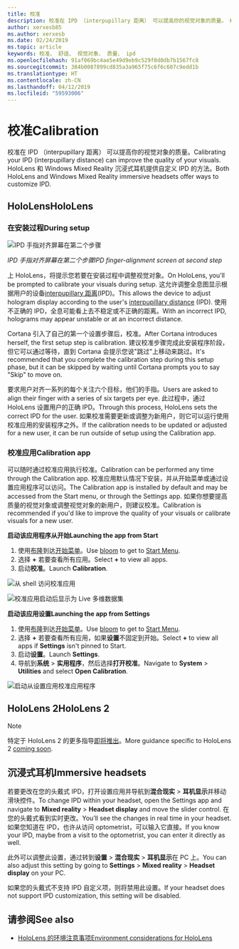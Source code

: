 ```yaml
---
title: 校准
description: 校准在 IPD （interpupillary 距离） 可以提高你的视觉对象的质量。 HoloLens 和 Windows Mixed Reality 沉浸式耳机提供自定义 IPD 的方法。
author: xerxesb85
ms.author: xerxesb
ms.date: 02/24/2019
ms.topic: article
keywords: 校准、 舒适、 视觉对象、 质量、 ipd
ms.openlocfilehash: 91af069bc4ae5e49d9eb9c529f0d0db7b1567fc8
ms.sourcegitcommit: 384b0087899cd835a3a965f75c6f6c607c9edd1b
ms.translationtype: HT
ms.contentlocale: zh-CN
ms.lasthandoff: 04/12/2019
ms.locfileid: "59593006"
---
```

# <a name="calibration"></a><span data-ttu-id="8f7f7-105">校准</span><span class="sxs-lookup"><span data-stu-id="8f7f7-105">Calibration</span></span>

<span data-ttu-id="8f7f7-106">校准在 IPD （interpupillary 距离） 可以提高你的视觉对象的质量。</span><span class="sxs-lookup"><span data-stu-id="8f7f7-106">Calibrating your IPD (interpupillary distance) can improve the quality of your visuals.</span></span> <span data-ttu-id="8f7f7-107">HoloLens 和 Windows Mixed Reality 沉浸式耳机提供自定义 IPD 的方法。</span><span class="sxs-lookup"><span data-stu-id="8f7f7-107">Both HoloLens and Windows Mixed Reality immersive headsets offer ways to customize IPD.</span></span>

## <a name="hololens"></a><span data-ttu-id="8f7f7-108">HoloLens</span><span class="sxs-lookup"><span data-stu-id="8f7f7-108">HoloLens</span></span>

### <a name="during-setup"></a><span data-ttu-id="8f7f7-109">在安装过程</span><span class="sxs-lookup"><span data-stu-id="8f7f7-109">During setup</span></span>

![IPD 手指对齐屏幕在第二个步骤](images/ipd-finger-alignment-300px.jpg)<br>

<span data-ttu-id="8f7f7-111">*IPD 手指对齐屏幕在第二个步骤*</span><span class="sxs-lookup"><span data-stu-id="8f7f7-111">*IPD finger-alignment screen at second step*</span></span>

<span data-ttu-id="8f7f7-112">上 HoloLens，将提示您若要在安装过程中调整视觉对象。</span><span class="sxs-lookup"><span data-stu-id="8f7f7-112">On HoloLens, you'll be prompted to calibrate your visuals during setup.</span></span> <span data-ttu-id="8f7f7-113">这允许调整全息图显示根据用户的设备[interpupillary 距离](https://en.wikipedia.org/wiki/Interpupillary_distance)(IPD)。</span><span class="sxs-lookup"><span data-stu-id="8f7f7-113">This allows the device to adjust hologram display according to the user's [interpupillary distance](https://en.wikipedia.org/wiki/Interpupillary_distance) (IPD).</span></span> <span data-ttu-id="8f7f7-114">使用不正确的 IPD，全息可能看上去不稳定或不正确的距离。</span><span class="sxs-lookup"><span data-stu-id="8f7f7-114">With an incorrect IPD, holograms may appear unstable or at an incorrect distance.</span></span>

<span data-ttu-id="8f7f7-115">Cortana 引入了自己的第一个设置步骤后，校准。</span><span class="sxs-lookup"><span data-stu-id="8f7f7-115">After Cortana introduces herself, the first setup step is calibration.</span></span> <span data-ttu-id="8f7f7-116">建议校准步骤完成此安装程序阶段，但它可以通过等待，直到 Cortana 会提示您说"跳过"上移动来跳过。</span><span class="sxs-lookup"><span data-stu-id="8f7f7-116">It's recommended that you complete the calibration step during this setup phase, but it can be skipped by waiting until Cortana prompts you to say "Skip" to move on.</span></span>

<span data-ttu-id="8f7f7-117">要求用户对齐一系列的每个关注六个目标，他们的手指。</span><span class="sxs-lookup"><span data-stu-id="8f7f7-117">Users are asked to align their finger with a series of six targets per eye.</span></span> <span data-ttu-id="8f7f7-118">此过程中，通过 HoloLens 设置用户的正确 IPD。</span><span class="sxs-lookup"><span data-stu-id="8f7f7-118">Through this process, HoloLens sets the correct IPD for the user.</span></span> <span data-ttu-id="8f7f7-119">如果校准需要更新或调整为新用户，则它可以运行使用校准应用的安装程序之外。</span><span class="sxs-lookup"><span data-stu-id="8f7f7-119">If the calibration needs to be updated or adjusted for a new user, it can be run outside of setup using the Calibration app.</span></span>

### <a name="calibration-app"></a><span data-ttu-id="8f7f7-120">校准应用</span><span class="sxs-lookup"><span data-stu-id="8f7f7-120">Calibration app</span></span>

<span data-ttu-id="8f7f7-121">可以随时通过校准应用执行校准。</span><span class="sxs-lookup"><span data-stu-id="8f7f7-121">Calibration can be performed any time through the Calibration app.</span></span> <span data-ttu-id="8f7f7-122">校准应用默认情况下安装，并从开始菜单或通过设置应用程序可以访问。</span><span class="sxs-lookup"><span data-stu-id="8f7f7-122">The Calibration app is installed by default and may be accessed from the Start menu, or through the Settings app.</span></span> <span data-ttu-id="8f7f7-123">如果你想要提高质量的视觉对象或调整视觉对象的新用户，则建议校准。</span><span class="sxs-lookup"><span data-stu-id="8f7f7-123">Calibration is recommended if you'd like to improve the quality of your visuals or calibrate visuals for a new user.</span></span>

<span data-ttu-id="8f7f7-124">**启动该应用程序从开始**</span><span class="sxs-lookup"><span data-stu-id="8f7f7-124">**Launching the app from Start**</span></span>
1. <span data-ttu-id="8f7f7-125">使用[布隆](gestures.md#bloom)到达[开始菜单](navigating-the-windows-mixed-reality-home.md#start-menu)。</span><span class="sxs-lookup"><span data-stu-id="8f7f7-125">Use [bloom](gestures.md#bloom) to get to [Start Menu](navigating-the-windows-mixed-reality-home.md#start-menu).</span></span>
2. <span data-ttu-id="8f7f7-126">选择 **+** 若要查看所有应用。</span><span class="sxs-lookup"><span data-stu-id="8f7f7-126">Select **+** to view all apps.</span></span>
3. <span data-ttu-id="8f7f7-127">启动**校准**。</span><span class="sxs-lookup"><span data-stu-id="8f7f7-127">Launch **Calibration**.</span></span>

![从 shell 访问校准应用](images/calibration-shell.png)

![校准应用启动后显示为 Live 多维数据集](images/calibration-livecube-200px.png)

<span data-ttu-id="8f7f7-130">**启动该应用设置**</span><span class="sxs-lookup"><span data-stu-id="8f7f7-130">**Launching the app from Settings**</span></span>
1. <span data-ttu-id="8f7f7-131">使用[布隆](gestures.md#bloom)到达[开始菜单](navigating-the-windows-mixed-reality-home.md#start-menu)。</span><span class="sxs-lookup"><span data-stu-id="8f7f7-131">Use [bloom](gestures.md#bloom) to get to [Start Menu](navigating-the-windows-mixed-reality-home.md#start-menu).</span></span>
2. <span data-ttu-id="8f7f7-132">选择 **+** 若要查看所有应用，如果**设置**不固定到开始。</span><span class="sxs-lookup"><span data-stu-id="8f7f7-132">Select **+** to view all apps if **Settings** isn't pinned to Start.</span></span>
3. <span data-ttu-id="8f7f7-133">启动**设置**。</span><span class="sxs-lookup"><span data-stu-id="8f7f7-133">Launch **Settings**.</span></span>
4. <span data-ttu-id="8f7f7-134">导航到**系统** > **实用程序**，然后选择**打开校准**。</span><span class="sxs-lookup"><span data-stu-id="8f7f7-134">Navigate to **System** > **Utilities** and select **Open Calibration**.</span></span>

![启动从设置应用校准应用程序](images/calibration-settings-500px.jpg)

## <a name="hololens-2"></a><span data-ttu-id="8f7f7-136">HoloLens 2</span><span class="sxs-lookup"><span data-stu-id="8f7f7-136">HoloLens 2</span></span>

> [!NOTE]
> <span data-ttu-id="8f7f7-137">特定于 HoloLens 2 的更多指导[即将推出](index.md#news-and-notes)。</span><span class="sxs-lookup"><span data-stu-id="8f7f7-137">More guidance specific to HoloLens 2 [coming soon](index.md#news-and-notes).</span></span>

## <a name="immersive-headsets"></a><span data-ttu-id="8f7f7-138">沉浸式耳机</span><span class="sxs-lookup"><span data-stu-id="8f7f7-138">Immersive headsets</span></span>

<span data-ttu-id="8f7f7-139">若要更改在您的头戴式 IPD，打开设置应用并导航到**混合现实** > **耳机显示**并移动滑块控件。</span><span class="sxs-lookup"><span data-stu-id="8f7f7-139">To change IPD within your headset, open the Settings app and navigate to **Mixed reality** > **Headset display** and move the slider control.</span></span> <span data-ttu-id="8f7f7-140">在您的头戴式看到实时更改。</span><span class="sxs-lookup"><span data-stu-id="8f7f7-140">You’ll see the changes in real time in your headset.</span></span> <span data-ttu-id="8f7f7-141">如果您知道在 IPD，也许从访问 optometrist，可以输入它直接。</span><span class="sxs-lookup"><span data-stu-id="8f7f7-141">If you know your IPD, maybe from a visit to the optometrist, you can enter it directly as well.</span></span>

<span data-ttu-id="8f7f7-142">此外可以调整此设置，通过转到**设置** > **混合现实** > **耳机显示**在 PC 上。</span><span class="sxs-lookup"><span data-stu-id="8f7f7-142">You can also adjust this setting by going to **Settings** > **Mixed reality** > **Headset display** on your PC.</span></span>

<span data-ttu-id="8f7f7-143">如果您的头戴式不支持 IPD 自定义项，则将禁用此设置。</span><span class="sxs-lookup"><span data-stu-id="8f7f7-143">If your headset does not support IPD customization, this setting will be disabled.</span></span>

## <a name="see-also"></a><span data-ttu-id="8f7f7-144">请参阅</span><span class="sxs-lookup"><span data-stu-id="8f7f7-144">See also</span></span>
* [<span data-ttu-id="8f7f7-145">HoloLens 的环境注意事项</span><span class="sxs-lookup"><span data-stu-id="8f7f7-145">Environment considerations for HoloLens</span></span>](environment-considerations-for-hololens.md)
